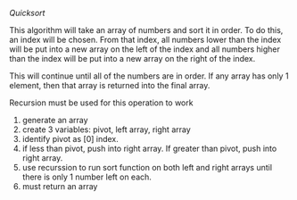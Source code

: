 *Quicksort*

This algorithm will take an array of numbers and sort it in order.  To do this, an index will be chosen.  From that index, all numbers lower than the index will be put into a new array on the left of the index and all numbers higher than the index will be put into a new array on the right of the index.

This will continue until all of the numbers are in order.  If any array has only 1 element, then that array is returned into the final array.

Recursion must be used for this operation to work

1) generate an array
2) create 3 variables:  pivot, left array, right array
3) identify pivot as [0] index.
4) if less than pivot, push into right array.  If greater than pivot, push into right array.
5) use recurssion to run sort function on both left and right arrays until there is only 1 number left on each.
6) must return an array
